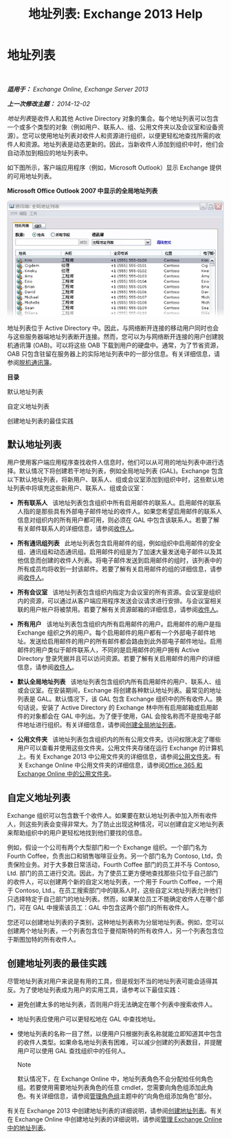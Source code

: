 ﻿---
title: '地址列表: Exchange 2013 Help'
TOCTitle: 地址列表
ms:assetid: 8ee2672a-3a45-4897-8cc0-fa23c374dbf9
ms:mtpsurl: https://technet.microsoft.com/zh-cn/library/Bb232119(v=EXCHG.150)
ms:contentKeyID: 50491157
ms.date: 01/11/2018
mtps_version: v=EXCHG.150
ms.translationtype: HT
---

# 地址列表

 

_**适用于：** Exchange Online, Exchange Server 2013_

_**上一次修改主题：** 2014-12-02_

*地址列表*是收件人和其他 Active Directory 对象的集合。每个地址列表可以包含一个或多个类型的对象（例如用户、联系人、组、公用文件夹以及会议室和设备资源）。您可以使用地址列表对收件人和资源进行组织，以便更轻松地查找所需的收件人和资源。地址列表是动态更新的。因此，当新收件人添加到组织中时，他们会自动添加到相应的地址列表中。

如下图所示，客户端应用程序（例如，Microsoft Outlook）显示 Exchange 提供的可用地址列表。

**Microsoft Office Outlook 2007 中显示的全局地址列表**

![Outlook 2007 中显示的地址列表](images/Bb232119.54d7729c-2e28-4863-8944-b0c37dabbbb3(EXCHG.150).gif "Outlook 2007 中显示的地址列表")

地址列表位于 Active Directory 中。因此，与网络断开连接的移动用户同时也会与这些服务器端地址列表断开连接。然而，您可以为与网络断开连接的用户创建脱机通讯簿 (OAB)。可以将这些 OAB 下载到用户的硬盘中。通常，为了节省资源，OAB 只包含驻留在服务器上的实际地址列表中的一部分信息。有关详细信息，请参阅[脱机通讯簿](offline-address-books-exchange-2013-help.md)。

**目录**

默认地址列表

自定义地址列表

创建地址列表的最佳实践

## 默认地址列表

用户使用客户端应用程序查找收件人信息时，他们可以从可用的地址列表中进行选择。默认情况下将创建若干地址列表，例如全局地址列表 (GAL)。Exchange 包含以下默认地址列表，将新用户、联系人、组或会议室添加到组织中时，这些默认地址列表中将填充这些新用户、联系人、组或会议室：

  - **所有联系人**   该地址列表包含组织中所有启用邮件的联系人。启用邮件的联系人指的是那些具有外部电子邮件地址的收件人。如果您希望启用邮件的联系人信息对组织内的所有用户都可用，则必须在 GAL 中包含该联系人。若要了解有关邮件联系人的详细信息，请参阅[收件人](recipients-exchange-2013-help.md)。

  - **所有通讯组列表**   此地址列表包含启用邮件的组，例如组织中启用邮件的安全组、通讯组和动态通讯组。启用邮件的组是为了加速大量发送电子邮件以及其他信息而创建的收件人列表。将电子邮件发送到启用邮件的组时，该列表中的所有成员均将收到一封该邮件。若要了解有关启用邮件的组的详细信息，请参阅[收件人](recipients-exchange-2013-help.md)。

  - **所有会议室**   该地址列表包含组织内指定为会议室的所有资源。会议室是组织内的资源，可以通过从客户端应用程序发送会议请求进行安排。与会议室相关联的用户帐户将被禁用。若要了解有关资源邮箱的详细信息，请参阅[收件人](recipients-exchange-2013-help.md)。

  - **所有用户**   该地址列表包含组织内所有启用邮件的用户。启用邮件的用户是指 Exchange 组织之外的用户。每个启用邮件的用户都有一个外部电子邮件地址。发送给启用邮件的用户的所有邮件都会路由到此外部电子邮件地址。启用邮件的用户类似于邮件联系人，不同的是启用邮件的用户拥有 Active Directory 登录凭据并且可以访问资源。若要了解有关启用邮件的用户的详细信息，请参阅[收件人](recipients-exchange-2013-help.md)。

  - **默认全局地址列表**   该地址列表包含组织内所有启用邮件的用户、联系人、组或会议室。在安装期间，Exchange 将创建各种默认地址列表。最常见的地址列表是 GAL。默认情况下，该 GAL 包含 Exchange 组织中的所有收件人。换句话说，安装了 Active Directory 的 Exchange 林中所有启用邮箱或启用邮件的对象都会在 GAL 中列出。为了便于使用，GAL 会按名称而不是按电子邮件地址进行组织。有关详细信息，请参阅[创建全局地址列表](create-a-global-address-list-exchange-2013-help.md)。

  - **公用文件夹**   该地址列表包含组织内的所有公用文件夹。访问权限决定了哪些用户可以查看并使用这些文件夹。公用文件夹存储在运行 Exchange 的计算机上。有关 Exchange 2013 中公用文件夹的详细信息，请参阅[公用文件夹](public-folders-exchange-2013-help.md)。有关 Exchange Online 中公用文件夹的详细信息，请参阅[Office 365 和 Exchange Online 中的公用文件夹](https://technet.microsoft.com/zh-cn/library/jj200758\(v=exchg.150\))。

## 自定义地址列表

Exchange 组织可以包含数千个收件人。如果要在默认地址列表中加入所有收件人，则这些列表会变得非常大。为了防止出现这种情况，可以创建自定义地址列表来帮助组织中的用户更轻松地找到他们要找的信息。

例如，假设一个公司有两个大型部门和一个 Exchange 组织。一个部门名为 Fourth Coffee，负责出口和销售咖啡豆业务。另一个部门名为 Contoso, Ltd，负责保险业务。对于大多数日常活动，Fourth Coffee 部门的员工并不与 Contoso, Ltd. 部门的员工进行交流。因此，为了使员工更方便地查找那些只位于自己部门的收件人，可以创建两个新的自定义地址列表，一个用于 Fourth Coffee，一个用于 Contoso, Ltd.。在员工搜索部门中的联系人时，这些自定义地址列表允许他们只选择特定于自己部门的地址列表。然而，如果某位员工不能确定收件人在哪个部门，可在 GAL 中搜索该员工：GAL 中包含这两个部门的所有收件人。

您还可以创建地址列表的子类别，这种地址列表称为分层地址列表。例如，您可以创建两个地址列表，一个列表包含位于曼彻斯特的所有收件人，另一个列表包含位于斯图加特的所有收件人。

## 创建地址列表的最佳实践

尽管地址列表对用户来说是有用的工具，但是规划不当的地址列表可能会适得其反。为了使地址列表成为用户的实用工具，请参考以下最佳实践：

  - 避免创建太多的地址列表，否则用户将无法确定在哪个列表中搜索收件人。

  - 地址列表应使用户可以更轻松地在 GAL 中查找地址。

  - 使地址列表的名称一目了然，以便用户只根据列表名称就能立即知道其中包含的收件人类型。如果命名地址列表有困难，可以减少创建的列表数目，并提醒用户可以使用 GAL 查找组织中的任何人。
    
    > [!NOTE]  
    > 默认情况下，在 Exchange Online 中，地址列表角色不会分配给任何角色组。若要使用需要地址列表角色的任意 cmdlet，您需要向角色组添加此角色。有关详细信息，请参阅<a href="manage-role-groups-exchange-2013-help.md">管理角色组</a>主题中的“向角色组添加角色”部分。


有关在 Exchange 2013 中创建地址列表的详细说明，请参阅[创建地址列表](create-an-address-list-exchange-2013-help.md)。有关在 Exchange Online 中创建地址列表的详细说明，请参阅[管理 Exchange Online 中的地址列表](https://technet.microsoft.com/zh-cn/library/jj983798\(v=exchg.150\))。

